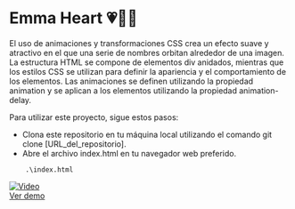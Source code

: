 # Emma Heart 💗👧👩
El uso de animaciones y transformaciones CSS crea un efecto suave y atractivo en el que una serie de nombres orbitan alrededor de una imagen. La estructura HTML se compone de elementos div anidados, mientras que los estilos CSS se utilizan para definir la apariencia y el comportamiento de los elementos. Las animaciones se definen utilizando la propiedad animation y se aplican a los elementos utilizando la propiedad animation-delay.

Para utilizar este proyecto, sigue estos pasos:

- Clona este repositorio en tu máquina local utilizando el comando git clone [URL_del_repositorio].
- Abre el archivo index.html en tu navegador web preferido.

```
    .\index.html
```
[![Video](https://img.youtube.com/vi/Fj6EM4xCBGc/0.jpg)](https://www.youtube.com/watch?v=Fj6EM4xCBGc)  
[Ver demo](https://www.youtube.com/watch?v=Fj6EM4xCBGc)
